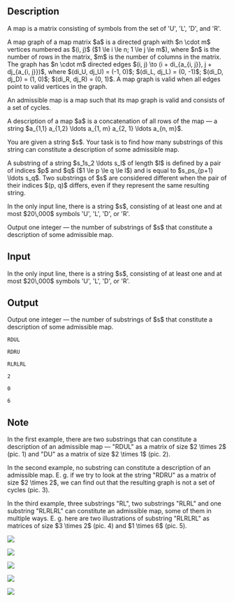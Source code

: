 ## Description

<div><p>A <span class="tex-font-style-it">map</span> is a matrix consisting of symbols from the set of '<span class="tex-font-style-tt">U</span>', '<span class="tex-font-style-tt">L</span>', '<span class="tex-font-style-tt">D</span>', and '<span class="tex-font-style-tt">R</span>'.</p><p>A <span class="tex-font-style-it">map graph</span> of a map matrix $a$ is a directed graph with $n \cdot m$ vertices numbered as $(i, j)$ ($1 \le i \le n; 1 \le j \le m$), where $n$ is the number of rows in the matrix, $m$ is the number of columns in the matrix. The graph has $n \cdot m$ directed edges $(i, j) \to (i + di_{a_{i, j}}, j + dj_{a_{i, j}})$, where $(di_U, dj_U) = (-1, 0)$; $(di_L, dj_L) = (0, -1)$; $(di_D, dj_D) = (1, 0)$; $(di_R, dj_R) = (0, 1)$. A map graph is <span class="tex-font-style-it">valid</span> when all edges point to valid vertices in the graph.</p><p>An <span class="tex-font-style-it">admissible map</span> is a map such that its map graph is valid and consists of a set of cycles.</p><p>A <span class="tex-font-style-it">description</span> of a map $a$ is a concatenation of all rows of the map&nbsp;— a string $a_{1,1} a_{1,2} \ldots a_{1, m} a_{2, 1} \ldots a_{n, m}$.</p><p>You are given a string $s$. Your task is to find how many substrings of this string can constitute a description of some admissible map. </p><p>A <span class="tex-font-style-it">substring</span> of a string $s_1s_2 \ldots s_l$ of length $l$ is defined by a pair of indices $p$ and $q$ ($1 \le p \le q \le l$) and is equal to $s_ps_{p+1} \ldots s_q$. Two substrings of $s$ are considered different when the pair of their indices $(p, q)$ differs, even if they represent the same resulting string.</p></div><div class="input-specification"><p>In the only input line, there is a string $s$, consisting of at least one and at most $20\,000$ symbols '<span class="tex-font-style-tt">U</span>', '<span class="tex-font-style-tt">L</span>', '<span class="tex-font-style-tt">D</span>', or '<span class="tex-font-style-tt">R</span>'.</p></div><div class="output-specification"><p>Output one integer&nbsp;— the number of substrings of $s$ that constitute a description of some admissible map.</p></div>

## Input

<p>In the only input line, there is a string $s$, consisting of at least one and at most $20\,000$ symbols '<span class="tex-font-style-tt">U</span>', '<span class="tex-font-style-tt">L</span>', '<span class="tex-font-style-tt">D</span>', or '<span class="tex-font-style-tt">R</span>'.</p>

## Output

<p>Output one integer&nbsp;— the number of substrings of $s$ that constitute a description of some admissible map.</p>





```input1
RDUL
```




```input2
RDRU
```




```input3
RLRLRL
```




```output1
2
```




```output2
0
```




```output3
6
```



## Note

<p>In the first example, there are two substrings that can constitute a description of an admissible map&nbsp;— "<span class="tex-font-style-tt">RDUL</span>" as a matrix of size $2 \times 2$ (pic. 1) and "<span class="tex-font-style-tt">DU</span>" as a matrix of size $2 \times 1$ (pic. 2). </p><p>In the second example, no substring can constitute a description of an admissible map. E.&nbsp;g. if we try to&nbsp;look at the string "<span class="tex-font-style-tt">RDRU</span>" as a matrix of size $2 \times 2$, we can find out that the resulting graph is not a set of cycles (pic. 3).</p><p>In the third example, three substrings "<span class="tex-font-style-tt">RL</span>", two substrings "<span class="tex-font-style-tt">RLRL</span>" and one substring "<span class="tex-font-style-tt">RLRLRL</span>" can constitute an admissible map, some of them in multiple ways. E.&nbsp;g. here are two illustrations of substring "<span class="tex-font-style-tt">RLRLRL</span>" as matrices of size $3 \times 2$ (pic. 4) and $1 \times 6$ (pic. 5).</p><p><img class="tex-graphics" src="file://gjfur8YK.png" style="max-width: 100.0%;max-height: 100.0%;"></p><p><img class="tex-graphics" src="file://FEZPT8FD.png" style="max-width: 100.0%;max-height: 100.0%;"></p><p><img class="tex-graphics" src="file://yqRnIma0.png" style="max-width: 100.0%;max-height: 100.0%;"></p><p><img class="tex-graphics" src="file://UEmNxlWs.png" style="max-width: 100.0%;max-height: 100.0%;"></p><p><img class="tex-graphics" src="file://dE0sXa7N.png" style="max-width: 100.0%;max-height: 100.0%;"></p>
